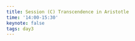 ```yaml
---
title: Session (C) Transcendence in Aristotle  
time: '14:00-15:30'  
keynote: false  
tags: day3
---
```

